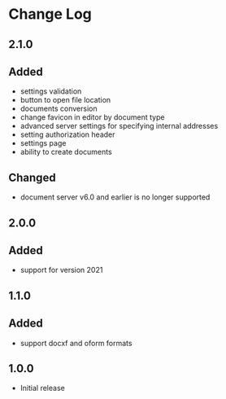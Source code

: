 # Change Log

## 2.1.0
## Added
- settings validation
- button to open file location
- documents conversion
- change favicon in editor by document type
- advanced server settings for specifying internal addresses
- setting authorization header
- settings page
- ability to create documents

## Changed
- document server v6.0 and earlier is no longer supported

## 2.0.0
## Added
- support for version 2021

## 1.1.0
## Added
- support docxf and oform formats

## 1.0.0
- Initial release
